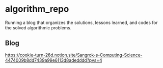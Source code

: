 # algorithm_repo

Running a blog that organizes the solutions, lessons learned, and codes for the solved algorithmic problems.

## Blog
https://cookie-turn-26d.notion.site/Sangrok-s-Computing-Science-4474009b8dd7439a99e6113d8adedddd?pvs=4
